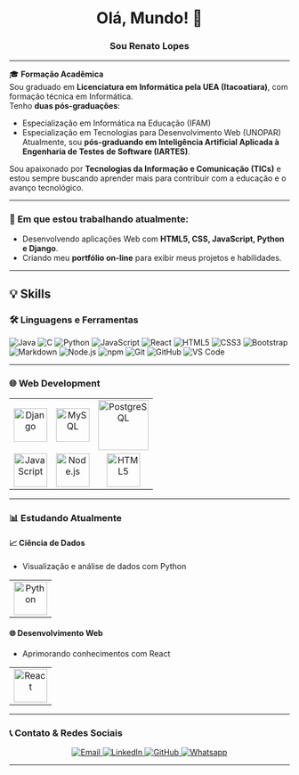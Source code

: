 <h1 align="center">Olá, Mundo! 👋</h1>
<h3 align="center">Sou Renato Lopes</h3>

---

🎓 **Formação Acadêmica**  
Sou graduado em **Licenciatura em Informática pela UEA (Itacoatiara)**, com formação técnica em Informática.  
Tenho **duas pós-graduações**:
- Especialização em Informática na Educação (IFAM)
- Especialização em Tecnologias para Desenvolvimento Web (UNOPAR)  
Atualmente, sou **pós-graduando em Inteligência Artificial Aplicada à Engenharia de Testes de Software (IARTES)**.

Sou apaixonado por **Tecnologias da Informação e Comunicação (TICs)** e estou sempre buscando aprender mais para contribuir com a educação e o avanço tecnológico.

---

### 🚀 Em que estou trabalhando atualmente:
- Desenvolvendo aplicações Web com **HTML5, CSS, JavaScript, Python e Django**.
- Criando meu **portfólio on-line** para exibir meus projetos e habilidades.

---

## 💡 Skills

### 🛠 Linguagens e Ferramentas

![Java](https://img.shields.io/badge/-Java-5B4638?style=flat-square&logo=java&logoColor=ffffff)
![C](https://img.shields.io/badge/-C-A8B9CC?style=flat-square&logo=c&logoColor=ffffff)
![Python](https://img.shields.io/badge/-Python-3776AB?style=flat-square&logo=python&logoColor=ffffff)
![JavaScript](https://img.shields.io/badge/-JavaScript-%23F7DF1C?style=flat-square&logo=javascript&logoColor=000)
![React](https://img.shields.io/badge/-React-61DAFB?style=flat-square&logo=react&logoColor=000)
![HTML5](https://img.shields.io/badge/-HTML5-%23E44D27?style=flat-square&logo=html5&logoColor=fff)
![CSS3](https://img.shields.io/badge/-CSS3-%231572B6?style=flat-square&logo=css3&logoColor=fff)
![Bootstrap](https://img.shields.io/badge/-Bootstrap-563D7C?style=flat-square&logo=Bootstrap)
![Markdown](https://img.shields.io/badge/-Markdown-000000?style=flat-square&logo=markdown)
![Node.js](https://img.shields.io/badge/-Node.js-339933?style=flat-square&logo=Node.js&logoColor=fff)
![npm](https://img.shields.io/badge/-npm-CB3837?style=flat-square&logo=npm)
![Git](https://img.shields.io/badge/-Git-%23F05032?style=flat-square&logo=git&logoColor=fff)
![GitHub](https://img.shields.io/badge/-GitHub-181717?style=flat-square&logo=github)
![VS Code](https://img.shields.io/badge/-VS%20Code-007ACC?style=flat-square&logo=visual-studio-code&logoColor=fff)

---

### 🌐 Web Development

<table>
  <tr>
    <td align="center"><img height="60px" src="https://www.vectorlogo.zone/logos/djangoproject/djangoproject-ar21.svg" alt="Django"/></td>
    <td align="center"><img height="60px" src="https://www.vectorlogo.zone/logos/mysql/mysql-official.svg" alt="MySQL"/></td>
    <td align="center"><img height="90px" src="https://www.vectorlogo.zone/logos/postgresql/postgresql-vertical.svg" alt="PostgreSQL"/></td>
  </tr>
  <tr>
    <td align="center"><img height="60px" src="https://www.vectorlogo.zone/logos/javascript/javascript-ar21.svg" alt="JavaScript"/></td>
    <td align="center"><img height="60px" src="https://www.vectorlogo.zone/logos/nodejs/nodejs-ar21.svg" alt="Node.js"/></td>
    <td align="center"><img height="60px" src="https://www.vectorlogo.zone/logos/w3_html5/w3_html5-ar21.svg" alt="HTML5"/></td>
  </tr>
</table>

---

### 📊 Estudando Atualmente

#### 📈 Ciência de Dados
- Visualização e análise de dados com Python

<table>
  <tr>
    <td align="center"><img height="60px" src="https://www.vectorlogo.zone/logos/python/python-ar21.svg" alt="Python"/></td>
  </tr>
</table>

#### 🌐 Desenvolvimento Web
- Aprimorando conhecimentos com React

<table>
  <tr>
    <td align="center"><img height="60px" src="https://www.vectorlogo.zone/logos/reactjs/reactjs-ar21.svg" alt="React"/></td>
  </tr>
</table>

---

### 📞 Contato & Redes Sociais

<p align="center">
  <a href="mailto:renatolopes.2278@gmail.com" target="_blank">
    <img src="https://img.shields.io/badge/-Gmail-c14438?style=flat-square&logo=Gmail&logoColor=white" alt="Email">
  </a>
  <a href="https://www.linkedin.com/in/renato-lopes-de-carvalho-079a50b4" target="_blank">
    <img src="https://img.shields.io/badge/LinkedIn-%230077B5.svg?&style=flat-square&logo=linkedin&logoColor=white" alt="LinkedIn">
  </a>
  <a href="https://github.com/R10nato" target="_blank">
    <img src="https://img.shields.io/badge/-GitHub-181717?style=flat-square&logo=github" alt="GitHub">
  </a>
  <a href="https://api.whatsapp.com/send?phone=5592992322688&text=Olá!" target="_blank">
    <img src="https://img.shields.io/badge/-Whatsapp-4CA143?style=flat-square&logo=whatsapp&logoColor=white" alt="Whatsapp">
  </a>
</p>

---


 

